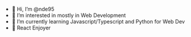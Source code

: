 - 👋 Hi, I’m @nde95
- 👀 I’m interested in mostly in Web Development
- 🌱 I’m currently learning Javascript/Typescript and Python for Web Dev
- 💪 React Enjoyer


<!---
nde95/nde95 is a ✨ special ✨ repository because its `README.md` (this file) appears on your GitHub profile.
You can click the Preview link to take a look at your changes.
--->
